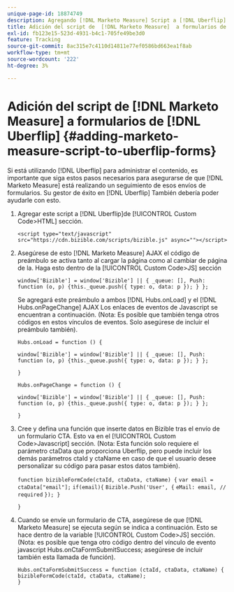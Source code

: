```yaml
---
unique-page-id: 18874749
description: Agregando [!DNL Marketo Measure] Script a [!DNL Uberflip] FORMS - [!DNL Marketo Measure] - Documentación del producto
title: Adición del script de  [!DNL Marketo Measure]  a formularios de  [!DNL Uberflip]
exl-id: fb123e15-523d-4931-b4c1-705fe49be3d0
feature: Tracking
source-git-commit: 8ac315e7c4110d14811e77ef0586bd663ea1f8ab
workflow-type: tm+mt
source-wordcount: '222'
ht-degree: 3%

---
```


# Adición del script de [!DNL Marketo Measure] a formularios de [!DNL Uberflip] {#adding-marketo-measure-script-to-uberflip-forms}

Si está utilizando [!DNL Uberflip] para administrar el contenido, es importante que siga estos pasos necesarios para asegurarse de que [!DNL Marketo Measure] está realizando un seguimiento de esos envíos de formularios. Su gestor de éxito en [!DNL Uberflip] También debería poder ayudarle con esto.

1. Agregar este script a [!DNL Uberflip]de [!UICONTROL Custom Code>HTML] sección.

   `<script type="text/javascript" src="https://cdn.bizible.com/scripts/bizible.js" async=""></script>`

1. Asegúrese de esto [!DNL Marketo Measure] AJAX el código de preámbulo se activa tanto al cargar la página como al cambiar de página de la. Haga esto dentro de la [!UICONTROL Custom Code>JS] sección

   `window['Bizible'] = window['Bizible'] || { _queue: [], Push: function (o, p) {this._queue.push({ type: o, data: p }); } };`

   Se agregará este preámbulo a ambos [!DNL Hubs.onLoad] y el [!DNL Hubs.onPageChange] AJAX Los enlaces de eventos de Javascript se encuentran a continuación. (Nota: Es posible que también tenga otros códigos en estos vínculos de eventos. Solo asegúrese de incluir el preámbulo también).

   `Hubs.onLoad = function () {`

   `window['Bizible'] = window['Bizible'] || { _queue: [], Push: function (o, p) {this._queue.push({ type: o, data: p }); } };`

   `}`

   `Hubs.onPageChange = function () {`

   `window['Bizible'] = window['Bizible'] || { _queue: [], Push: function (o, p) {this._queue.push({ type: o, data: p }); } };`

   `}`

1. Cree y defina una función que inserte datos en Bizible tras el envío de un formulario CTA. Esto va en el [!UICONTROL Custom Code>Javascript] sección. (Nota: Esta función solo requiere el parámetro ctaData que proporciona Uberflip, pero puede incluir los demás parámetros ctaId y ctaName en caso de que el usuario desee personalizar su código para pasar estos datos también).

   `function bizibleFormCode(ctaId, ctaData, ctaName) {`
   `var email = ctaData["email"];`
   `if(email){`
   `Bizible.Push('User', {`
   `eMail: email, // required`
   `}); }`

   `}`

1. Cuando se envíe un formulario de CTA, asegúrese de que [!DNL Marketo Measure] se ejecuta según se indica a continuación. Esto se hace dentro de la variable [!UICONTROL Custom Code>JS] sección. (Nota: es posible que tenga otro código dentro del vínculo de evento javascript Hubs.onCtaFormSubmitSuccess; asegúrese de incluir también esta llamada de función).

   `Hubs.onCtaFormSubmitSuccess = function (ctaId, ctaData, ctaName) {`
   `bizibleFormCode(ctaId, ctaData, ctaName);`\
   `}`
